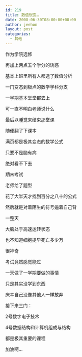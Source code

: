 ```yaml
---
id: 219
title: 数值很变…
date: 2008-06-30T08:00:00+00:00
author: jeehon
layout: post
categories:
  - 其他
---
```

作为学院选修
  
再加上两点五个学分的诱惑
  
基本上班里所有人都选了数值分析
  
一门变态到极点的数学学科分支
  
一学期基本堂堂都去上
  
可一直不明白老师说什么
  
最后以睡觉来结束那堂课
  
随便翻了下课本
  
满页都是极其变态的数学公式
  
只要不是脑有病
  
绝对看不下去
  
期末考试
  
老师给了题型
  
花了大半天才找到百分之八十的公式
  
然后就是对着陌生的符号逼着自己背
  
一整天
  
大脑处于高速运转状态
  
也不知道细胞提早死亡多少万
  
很神奇
  
考试竟然感觉能过
  
一天做了一学期要做的事情
  
只是其实没学到东西
  
庆幸自己没像其他人一样放弃

接下来三门：
  
2号数字电子技术
  
4号数据结构和计算机组成与结构
  
都是极其重要的课程
  
加油啊…